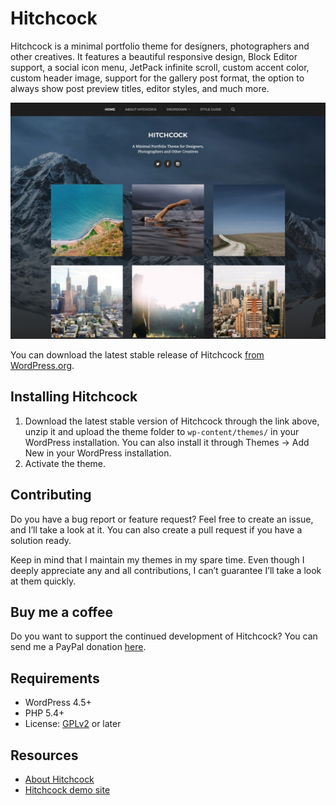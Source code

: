 # Hitchcock

Hitchcock is a minimal portfolio theme for designers, photographers and other creatives. It features a beautiful responsive design, Block Editor support, a social icon menu, JetPack infinite scroll, custom accent color, custom header image, support for the gallery post format, the option to always show post preview titles, editor styles, and much more.

![Hitchcock](https://github.com/andersnoren/hitchcock/blob/master/screenshot.jpg)

You can download the latest stable release of Hitchcock [from WordPress.org](https://wordpress.org/themes/hitchcock/).

## Installing Hitchcock
1. Download the latest stable version of Hitchcock through the link above, unzip it and upload the theme folder to `wp-content/themes/` in your WordPress installation. You can also install it through Themes → Add New in your WordPress installation.
2. Activate the theme.

## Contributing
Do you have a bug report or feature request? Feel free to create an issue, and I’ll take a look at it. You can also create a pull request if you have a solution ready. 

Keep in mind that I maintain my themes in my spare time. Even though I deeply appreciate any and all contributions, I can’t guarantee I’ll take a look at them quickly.

## Buy me a coffee
Do you want to support the continued development of Hitchcock? You can send me a PayPal donation [here](https://www.paypal.com/cgi-bin/webscr?cmd=_donations&business=anders%40andersnoren%2ese&lc=US&item_name=Free%20WordPress%20Themes%20from%20Anders%20Noren&currency_code=USD&bn=PP%2dDonationsBF%3abtn_donateCC_LG%2egif%3aNonHosted).

## Requirements
- WordPress 4.5+
- PHP 5.4+
- License: [GPLv2](https://www.gnu.org/licenses/gpl-2.0.html) or later

## Resources
- [About Hitchcock](https://andersnoren.se/teman/hitchcock-wordpress-theme/)
- [Hitchcock demo site](https://andersnoren.se/themes/hitchcock/)